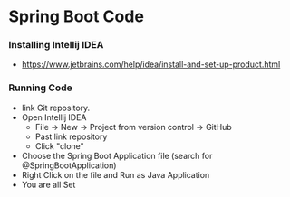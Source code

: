 # Spring Boot Code

### Installing Intellij IDEA
- https://www.jetbrains.com/help/idea/install-and-set-up-product.html

### Running Code
- link Git repository.
- Open Intellij IDEA
   - File -> New -> Project from version control -> GitHub
   - Past link repository
   - Click "clone"
- Choose the Spring Boot Application file (search for @SpringBootApplication)
- Right Click on the file and Run as Java Application
- You are all Set
